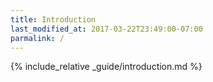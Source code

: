 ```yaml
---
title: Introduction
last_modified_at: 2017-03-22T23:49:00-07:00
parmalink: /
---
```


{% include_relative _guide/introduction.md %}
